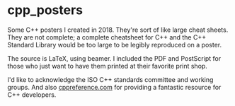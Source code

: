 # cpp_posters

Some C++ posters I created in 2018.  They're sort of like large cheat
sheets.  They are not complete; a complete cheatsheet for C++ and the
C++ Standard Library would be too large to be legibly reproduced on a
poster.

The source is LaTeX, using beamer.  I included the PDF and PostScript
for those who just want to have them printed at their favorite print
shop.

I'd like to acknowledge the ISO C++ standards committee and working
groups.  And also [cppreference.com](https://cppreference.com) for
providing a fantastic resource for C++ developers.
